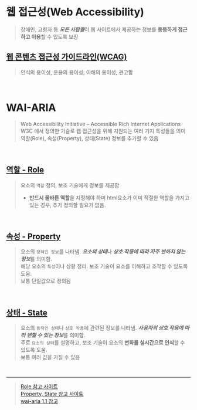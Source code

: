 
# 웹 접근성(Web Accessibility)
> 장애인, 고령자 등 ***모든 사람들***이 웹 사이트에서 제공하는 정보를 **동등하게 접근하고 이용**할 수 있도록 보장

## [웹 콘텐츠 접근성 가이드라인(WCAG)](https://github.com/hiro961227/Dev-Docs/blob/main/Study-Docs/accessibility/WebAccessibility.md)
> 인식의 용이성, 운용의 용이성, 이해의 용이성, 견고함

<br/>


# WAI-ARIA
> Web Accessibility Initiative – Accessible Rich Internet Applications <br/>
> W3C 에서 정의한 기술로 웹 접근성을 위해 지원되는 여러 가지 특성들을 의미 <br/>
> 역할(Role), 속성(Property), 상태(State) 정보를 추가할 수 있음

<br/>

## [역할 - Role](https://github.com/hiro961227/Dev-Docs/blob/main/Study-Docs/accessibility/Role.md)
> 요소의 ```역할``` 정의, 보조 기술에게 정보를 제공함 <br/>
> * **반드시 올바른 역할**을 지정해야 하며 html요소가 이미 적절한 역할을 가지고 있는 경우, 추가 정의할 필요가 없음.

<br/>

## [속성 - Property](https://github.com/hiro961227/Dev-Docs/blob/main/Study-Docs/accessibility/Property.md)
> 요소의 ```정적인 정보```를 나타냄. ***요소의 상태***나 ***상호 작용에 따라 자주 변하지 않는 정보***를 의미함. <br/>
> 해당 요소의 ```특성```이나 상황 정리. 보조 기술이 요소를 이해하고 조작할 수 있도록 도움. <br/>
> 보통 단일값으로 정의됨

<br/>

## [상태 - State](https://github.com/hiro961227/Dev-Docs/blob/main/Study-Docs/accessibility/State.md)
> 요소의 ```동적인 상태```나 ```상호 작용```에 관련된 정보를 나타냄. ***사용자의 상호 작용에 따라 변할 수 있는 정보***를 의미함. <br/>
> 주로 ```요소의 상태```를 설명하고, 보조 기술이 요소의 **변화를 실시간으로 인식**할 수 있도록 도움. <br/>
> 보통 여러 값을 가질 수 있음

<br/>

***

> [Role 참고 사이트](https://www.w3.org/TR/wai-aria/#roles_categorization) <br/>
> [Property, State 참고 사이트](https://developer.mozilla.org/en-US/docs/Web/Accessibility/ARIA/Attributes) <br/>
> [wai-aria 1.1 참고](https://www.digitala11y.com/wai-aria-1-1-cheat-sheet/)
